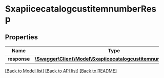# SxapiicecatalogcustitemnumberResp

## Properties
Name | Type | Description | Notes
------------ | ------------- | ------------- | -------------
**response** | [**\Swagger\Client\Model\SxapiicecatalogcustitemnumberResponse**](SxapiicecatalogcustitemnumberResponse.md) |  | [optional] 

[[Back to Model list]](../README.md#documentation-for-models) [[Back to API list]](../README.md#documentation-for-api-endpoints) [[Back to README]](../README.md)


